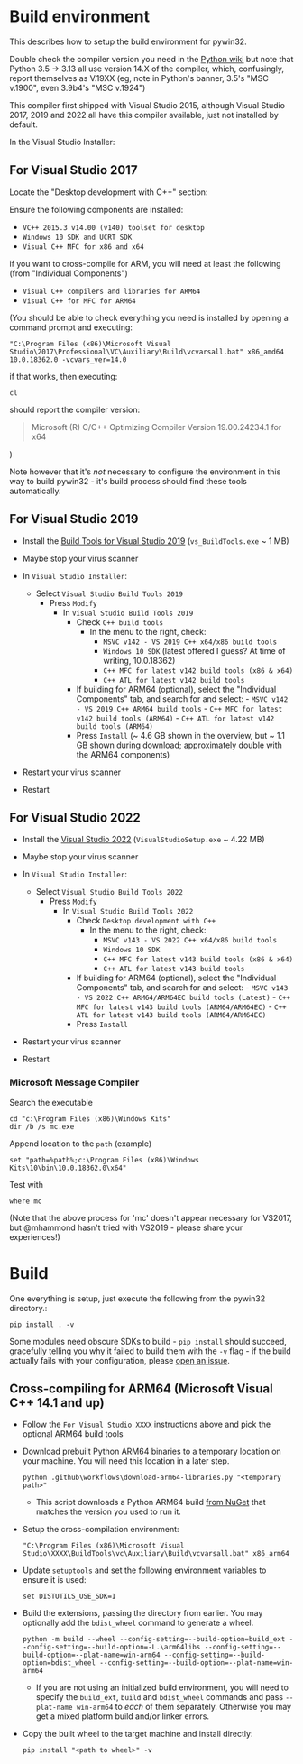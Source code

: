 # Build environment

This describes how to setup the build environment for pywin32.

Double check the compiler version you need in the [Python wiki](https://wiki.python.org/moin/WindowsCompilers)
but note that Python 3.5 -> 3.13 all use version 14.X of the compiler, which,
confusingly, report themselves as V.19XX (eg, note in Python's banner,
3.5's "MSC v.1900", even 3.9b4's "MSC v.1924")

This compiler first shipped with Visual Studio 2015, although Visual Studio
2017, 2019 and 2022 all have this compiler available, just not installed
by default.

In the Visual Studio Installer:

## For Visual Studio 2017

Locate the "Desktop development with C++" section:

Ensure the following components are installed:

- `VC++ 2015.3 v14.00 (v140) toolset for desktop`
- `Windows 10 SDK and UCRT SDK`
- `Visual C++ MFC for x86 and x64`

if you want to cross-compile for ARM, you will need at least the following (from "Individual Components")

- `Visual C++ compilers and libraries for ARM64`
- `Visual C++ for MFC for ARM64`

(You should be able to check everything you need is installed by opening a
command prompt and executing:

```shell
"C:\Program Files (x86)\Microsoft Visual Studio\2017\Professional\VC\Auxiliary\Build\vcvarsall.bat" x86_amd64 10.0.18362.0 -vcvars_ver=14.0
```

if that works, then executing:

```shell
cl
```

should report the compiler version:
> Microsoft (R) C/C++ Optimizing Compiler Version 19.00.24234.1 for x64

)

Note however that it's *not* necessary to configure the environment in this
way to build pywin32 - it's build process should find these tools automatically.

## For Visual Studio 2019

- Install the [Build Tools for Visual Studio 2019](https://visualstudio.microsoft.com/thank-you-downloading-visual-studio/?sku=BuildTools&rel=16#) (`vs_BuildTools.exe` ~ 1 MB)

- Maybe stop your virus scanner
- In `Visual Studio Installer`:
  - Select `Visual Studio Build Tools 2019`
    - Press `Modify`
      - In `Visual Studio Build Tools 2019`
        - Check `C++ build tools`
          - In the menu to the right, check:
            - `MSVC v142 - VS 2019 C++ x64/x86 build tools`
            - `Windows 10 SDK` (latest offered I guess? At time of writing, 10.0.18362)
            - `C++ MFC for latest v142 build tools (x86 & x64)`
            - `C++ ATL for latest v142 build tools`
        - If building for ARM64 (optional), select the "Individual Components" tab, and search for and select:
              - `MSVC v142 - VS 2019 C++ ARM64 build tools`
              - `C++ MFC for latest v142 build tools (ARM64)`
              - `C++ ATL for latest v142 build tools (ARM64)`
        - Press `Install` (~ 4.6 GB shown in the overview, but ~ 1.1 GB shown during download; approximately double with the ARM64 components)
- Restart your virus scanner
- Restart

## For Visual Studio 2022

- Install the [Visual Studio 2022](https://visualstudio.microsoft.com/downloads/) (`VisualStudioSetup.exe` ~ 4.22 MB)

- Maybe stop your virus scanner
- In `Visual Studio Installer`:
  - Select `Visual Studio Build Tools 2022`
    - Press `Modify`
      - In `Visual Studio Build Tools 2022`
        - Check `Desktop development with C++`
          - In the menu to the right, check:
            - `MSVC v143 - VS 2022 C++ x64/x86 build tools`
            - `Windows 10 SDK`
            - `C++ MFC for latest v143 build tools (x86 & x64)`
            - `C++ ATL for latest v143 build tools`
        - If building for ARM64 (optional), select the "Individual Components" tab, and search for and select:
              - `MSVC v143 - VS 2022 C++ ARM64/ARM64EC build tools (Latest)`
              - `C++ MFC for latest v143 build tools (ARM64/ARM64EC)`
              - `C++ ATL for latest v143 build tools (ARM64/ARM64EC)`
        - Press `Install`
- Restart your virus scanner
- Restart

### Microsoft Message Compiler

Search the executable

```shell
cd "c:\Program Files (x86)\Windows Kits"
dir /b /s mc.exe
```

Append location to the `path` (example)

```shell
set "path=%path%;c:\Program Files (x86)\Windows Kits\10\bin\10.0.18362.0\x64"
```

Test with

```shell
where mc
```

(Note that the above process for 'mc' doesn't appear necessary for VS2017, but
@mhammond hasn't tried with VS2019 - please share your experiences!)

# Build

One everything is setup, just execute the following from the pywin32 directory.:

```shell
pip install . -v
```

Some modules need obscure SDKs to build - `pip install` should succeed, gracefully
telling you why it failed to build them with the `-v` flag - if the build actually fails with your
configuration, please [open an issue](https://github.com/mhammond/pywin32/issues).

## Cross-compiling for ARM64 (Microsoft Visual C++ 14.1 and up)

- Follow the `For Visual Studio XXXX` instructions above and pick the optional ARM64 build tools

- Download prebuilt Python ARM64 binaries to a temporary location on your machine. You will need this location in a later step.

    ```shell
    python .github\workflows\download-arm64-libraries.py "<temporary path>"
    ```

  - This script downloads a Python ARM64 build [from NuGet](https://www.nuget.org/packages/pythonarm64/#versions-tab) that matches the version you used to run it.
- Setup the cross-compilation environment:

    ```shell
    "C:\Program Files (x86)\Microsoft Visual Studio\XXXX\BuildTools\vc\Auxiliary\Build\vcvarsall.bat" x86_arm64
    ```

- Update `setuptools` and set the following environment variables to ensure it is used:

    ```shell
    set DISTUTILS_USE_SDK=1
    ```

- Build the extensions, passing the directory from earlier. You may optionally add the `bdist_wheel` command to generate a wheel.

    ```shell
    python -m build --wheel --config-setting=--build-option=build_ext --config-setting=--build-option=-L.\arm64libs --config-setting=--build-option=--plat-name=win-arm64 --config-setting=--build-option=bdist_wheel --config-setting=--build-option=--plat-name=win-arm64
    ```

  - If you are not using an initialized build environment, you will need to specify the `build_ext`, `build` and `bdist_wheel` commands and pass `--plat-name win-arm64` to *each* of them separately. Otherwise you may get a mixed platform build and/or linker errors.

- Copy the built wheel to the target machine and install directly:

    ```shell
    pip install "<path to wheel>" -v
    ```
